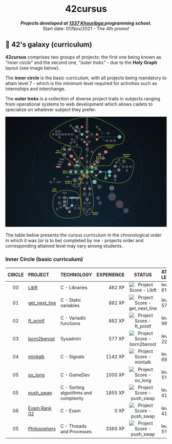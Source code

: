 <h1 align="center">
	42cursus
</h1>

<p align="center">
	<b><i>Projects developed at <a href="https://www.133.ma/">1337 Khouribga </a> programming school.</i></b><br>
	Start date: 01/Nov/2021 - The 4th promo!
</p>

## 🌌 42's galaxy (curriculum)

**42cursus** comprises two groups of projects: the first one being known as _"inner circle"_ and the second one, _"outer treks"_ - due to the **Holy Graph** layout (see image below).

The **inner circle** is the basic curriculum, with all projects being mandatory to attain level 7 - which is the minimum level required for activities such as internships and interchange.

The **outer treks** is a collection of diverse project trails in subjects ranging from operational systems to web development which allows cadets to specialize on whatever subject they prefer.

![42's galaxy](https://github.com/achrafelkhnissi/1337/blob/master/Piscine-2021/imgs/holly_graph.png)

The table below presents the cursus curriculum in the chronological order in which it was (or is to be) completed by me - projects order and corresponding attained level may vary among students.

### Inner Circle (basic curriculum)

|CIRCLE	|PROJECT							|TECHNOLOGY				|EXPERIENCE		|STATUS						|ATTAINED LEVEL	|
|:-:	|:--								|:--					|--:			|:-:						|:--			|
|00		|[Libft](https://github.com/achrafelkhnissi/1337/tree/master/42curses/libft)| C	- Libraries					|462 XP			|![Project Score - Libft](https://badge42.herokuapp.com/api/project/ael-khni/Libft)	|level 1 - 6%	|
|01		|[get_next_line](https://github.com/achrafelkhnissi/1337/tree/master/42curses/get_next_line)| C	- Static variables					|882 XP			|![Project Score - get_next_line](https://badge42.herokuapp.com/api/project/ael-khni/get_next_line)	|level 1 - 57%	|
|02		|[ft_printf](https://github.com/achrafelkhnissi/1337/tree/master/42curses/ft_printf)| C	- Variadic functions					|882 XP			|![Project Score - ft_printf](https://badge42.herokuapp.com/api/project/ael-khni/ft_printf)	|level 1 - 98%	|
|03		|[born2beroot](https://github.com/achrafelkhnissi/1337/tree/master/42curses/Born2beRoot)			|Sysadmin				|577 XP			|![Project Score - born2beroot](https://badge42.herokuapp.com/api/project/ael-khni/Born2beroot)	|level 2 - 22%	|
|04		|[minitalk](https://github.com/achrafelkhnissi/1337/tree/master/42curses/minitalk)			| C - Signals				|1142  XP			|![Project Score - minitalk](https://badge42.herokuapp.com/api/project/ael-khni/minitalk)	|level 2 - 69%	|
|05		|[so_long](https://github.com/achrafelkhnissi/1337/tree/master/42curses/so_long)			| C - GameDev				|1000  XP			|![Project Score - so_long](https://badge42.herokuapp.com/api/project/ael-khni/so_long)	|level  3 - 5%	|
|05		|[push_swap](https://github.com/achrafelkhnissi/1337/tree/master/42curses/push_swap)			| C - Sorting algorithms and complexity				|1855  XP			|![Project Score - push_swap](https://badge42.herokuapp.com/api/project/ael-khni/push_swap)	|level   3 - 41%	|
|06		|[Exam Rank 02](https://github.com/achrafelkhnissi/1337/tree/master/42curses/exam-rank-02)			| C - Exam			|0  XP			|![Project Score - push_swap](https://camo.githubusercontent.com/d922a28f0644a83f0e8335e163a4a764ffca5526f8874e5bb5fd91f49a8ede88/68747470733a2f2f626164676534322e6865726f6b756170702e636f6d2f6170692f70726f6a6563742f61656c2d6b686e692f66745f7072696e7466)	|level   3 - 41%	|
|05		|[Philosophers](https://github.com/achrafelkhnissi/1337/tree/master/42curses/Philosophers)			| C - Threads and Processes				|3360  XP			|![Project Score - push_swap](https://badge42.herokuapp.com/api/project/ael-khni/Philosophers)	|level    - 4 - 5%	|
